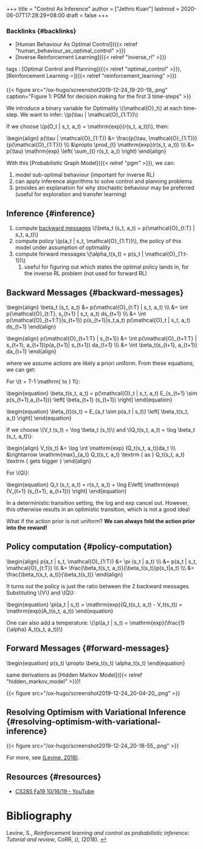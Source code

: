 +++
title = "Control As Inference"
author = ["Jethro Kuan"]
lastmod = 2020-06-07T17:28:29+08:00
draft = false
+++

### Backlinks {#backlinks}

- [Human Behaviour As Optimal Control]({{< relref "human_behaviour_as_optimal_control" >}})
- [Inverse Reinforcement Learning]({{< relref "inverse_rl" >}})

tags
: [Optimal Control and Planning]({{< relref "optimal_control" >}}), [Reinforcement Learning ⭐]({{< relref "reinforcement_learning" >}})

{{< figure src="/ox-hugo/screenshot2019-12-24_19-20-19_.png" caption="Figure 1: PGM for decision making for the first 3 time-steps" >}}

We introduce a binary variable for Optimality \\(\mathcal{O}\_t\\) at each
time-step. We want to infer: \\(p(\tau | \mathcal{O}\_{1:T})\\)

If we choose \\(p(O_t | s_t, a_t) = \mathrm{exp}(r(s_t, a_t))\\), then:

\begin{align}
p(\tau | \mathcal{O}\_{1:T}) &= \frac{p(\tau,
\mathcal{O}\_{1:T})}{p(\mathcal{O}\_{1:T})}
\\\\\\
&\propto \prod\_{t} \mathrm{exp}(r(s_t,
a_t)) \\\\\\
&= p(\tau) \mathrm{exp} \left( \sum\_{t}
r(s_t, a_t) \right)
\end{align}

With this [Probabilistic Graph Model]({{< relref "pgm" >}}), we can:

1.  model sub-optimal behaviour (important for inverse RL)
2.  can apply inference algorithms to solve control and planning problems
3.  provides an explanation for why stochastic behaviour may be
    preferred (useful for exploration and transfer learning)

## Inference {#inference}

1.  compute [backward messages](#backward-messages) \\(\beta_t (s_t, a_t) =
    p(\mathcal{O}\_{t:T} | s_t, a_t)\\)
2.  compute policy \\(p(a_t | s_t, \mathcal{O}\_{1:T})\\), the policy of
    this model under assumption of optimality
3.  compute forward messages \\(\alpha_t(s_t) = p(s_t | \mathcal{O}\_{1:t-1})\\)
    1.  useful for figuring out which states the optimal policy lands
        in, for the inverse RL problem (not used for forward RL)

## Backward Messages {#backward-messages}

\begin{align}
\beta_t (s_t, a_t) &= p(\mathcal{O}\_{t:T} | s_t, a_t) \\\\\\
&= \int p(\mathcal{O}\_{t:T}, s\_{t+1} | s_t, a_t)
ds\_{t+1} \\\\\\
&= \int p(\mathcal{O}\_{t+1:T}|s\_{t+1})
p(s\_{t+1}|s_t,a_t) p(\mathcal{O}\_t | s_t, a_t)
ds\_{t+1}
\end{align}

\begin{align}
p(\mathcal{O}\_{t+1:T} | s\_{t+1}) &= \int p(\mathcal{O}\_{t+1:T} |
s\_{t+1}, a\_{t+1})p(a\_{t+1}| s\_{t+1}) da\_{t+1} \\\\\\
&= \int \beta_t(s\_{t+1}, a\_{t+1}) da\_{t+1}
\end{align}

where we assume actions are likely a priori uniform. From these
equations, we can get:

For \\(t = T-1 \mathrm{ to } 1\\):

\begin{equation}
\beta_t(s_t, a_t) = p(\mathcal{O}\_t | s_t, a_t) E\_{s\_{t+1} \sim
p(s\_{t+1},a\_{t+1})} \left[ \beta\_{t+1} (s\_{t+1}) \right]
\end{equation}

\begin{equation}
\beta\_{t}(s_t) = E\_{a_t \sim p(a_t | s_t)} \left[ \beta\_t(s\_t, a\_t) \right]
\end{equation}

If we choose \\(V_t (s_t) = \log \beta_t (s_t)\\) and \\(Q_t(s_t, a_t) =
\log \beta_t (s_t, a_t)\\):

\begin{align}
V_t(s_t) &= \log \int \mathrm{exp} (Q_t(s_t, a_t))da_t \\\\\\
&\rightarrow \mathrm{max}\_{a_t} Q_t(s_t, a_t) \textrm { as
} Q_t(s_t, a_t) \textrm { gets bigger }
\end{align}

For \\(Q\\):

\begin{equation}
Q_t (s_t, a_t) = r(s_t, a_t) + \log E\left[ \mathrm{exp} (V\_{t+1}
(s\_{t+1}, a\_{t+1})) \right]
\end{equation}

In a deterministic transition setting, the log and exp cancel out.
However, this otherwise results in an optimistic transition, which is
not a good idea!

What if the action prior is not uniform? **We can always fold the action
prior into the reward!**

## Policy computation {#policy-computation}

\begin{align}
p(a_t | s_t, \mathcal{O}\_{1:T}) &= \pi (s_t | a_t) \\\\\\
&= p(a_t | s_t, \mathcal{O}\_{t:T})
\\\\\\
&= \frac{\beta_t(s_t,
a_t)}{\beta_t(s_t)}p(s_t|a_t) \\\\\\
&= \frac{\beta_t(s_t,
a_t)}{\beta_t(s_t)}
\end{align}

It turns out the policy is just the ratio between the 2 backward
messages. Substituting \\(V\\) and \\(Q\\):

\begin{equation}
\pi(a_t | s_t) = \mathrm{exp}(Q_t(s_t, a_t) - V_t(s_t)) = \mathrm{exp}(A_t(s_t, a_t))
\end{equation}

One can also add a temperature: \\(\pi(a_t | s_t) =
\mathrm{exp}(\frac{1}{\alpha} A_t(s_t, a_t))\\)

## Forward Messages {#forward-messages}

\begin{equation}
p(s_t) \propto \beta_t(s_t) \alpha_t(s_t)
\end{equation}

same derivations as [Hidden Markov Model]({{< relref "hidden_markov_model" >}})!

{{< figure src="/ox-hugo/screenshot2019-12-24_20-04-20_.png" >}}

## Resolving Optimism with Variational Inference {#resolving-optimism-with-variational-inference}

{{< figure src="/ox-hugo/screenshot2019-12-24_20-18-55_.png" >}}

For more, see <a id="bf624e2cac020327e631eac77ec9f4e9" href="#levine18_reinf_learn_contr_as_probab_infer">(Levine, 2018)</a>.

## Resources {#resources}

- [CS285 Fa19 10/16/19 - YouTube](https://www.youtube.com/watch?v=Pei6G8%5F3r8I&list=PLkFD6%5F40KJIwhWJpGazJ9VSj9CFMkb79A&index=13)

# Bibliography

<a id="levine18_reinf_learn_contr_as_probab_infer" target="_blank">Levine, S., _Reinforcement learning and control as probabilistic inference: Tutorial and review_, CoRR, _()_, (2018). </a> [↩](#bf624e2cac020327e631eac77ec9f4e9)
